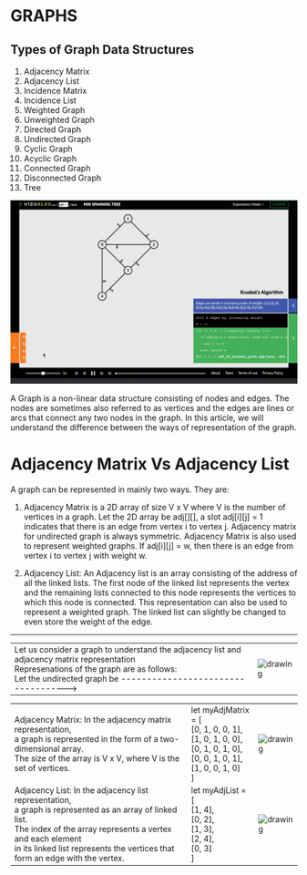 # GRAPHS

## Types of Graph Data Structures

1. Adjacency Matrix
2. Adjacency List
3. Incidence Matrix
4. Incidence List
5. Weighted Graph
6. Unweighted Graph
7. Directed Graph
8. Undirected Graph
9. Cyclic Graph
10. Acyclic Graph
11. Connected Graph
12. Disconnected Graph
13. Tree

![graphs](../../files/graphtypes.gif)



A Graph is a non-linear data structure consisting of nodes and edges. The nodes are sometimes also referred to as vertices and the edges are lines or arcs that connect any two nodes in the graph. In this article, we will understand the difference between the ways of representation of the graph. 

<h1>Adjacency Matrix Vs Adjacency List</h1>

A graph can be represented in mainly two ways. They are: 
 
1. Adjacency Matrix is a 2D array of size V x V where V is the number of vertices in a graph. 
    Let the 2D array be adj[][], a slot adj[i][j] = 1 indicates that there is an edge from vertex i to vertex j. Adjacency matrix for undirected graph is always symmetric. Adjacency Matrix is also used to represent weighted graphs. If adj[i][j] = w, then there is an edge from vertex i to vertex j with weight w.

2. Adjacency List: An Adjacency list is an array consisting of the address of all the linked lists. 
    The first node of the linked list represents the vertex and the remaining lists connected to this node represents the vertices to which this node is connected. This representation can also be used to represent a weighted graph. The linked list can slightly be changed to even store the weight of the edge.


----------------------------------------------------------------------------------------------------------------------------------------------------------------------------------------------

<table>
    <tr>
        <td>Let us consider a graph to understand the adjacency list and adjacency matrix representation    <br/>
        Represenations of the graph are as follows: <br/>
        Let the undirected graph be ----------------------------------->
        </td>
        <td> <img src="https://media.geeksforgeeks.org/wp-content/uploads/20200609203724/graph.png"    alt="drawing" width="300"/> 
        </td>
    </tr>
</table>


<table>
    <tr>
        <td>Adjacency Matrix: In the adjacency matrix representation, <br/>
        a graph is represented in the form of a two-dimensional array. <br/>
         The size of the array is V x V, where V is the set of vertices. 
        </td>
        <td>
        let myAdjMatrix = [ <br/>
            [0, 1, 0, 0, 1], <br/>
            [1, 0, 1, 0, 0], <br/>
            [0, 1, 0, 1, 0], <br/>
            [0, 0, 1, 0, 1], <br/>
            [1, 0, 0, 1, 0] <br/>
        ] <br/>
        </td>
        <td> <img src="https://media.geeksforgeeks.org/wp-content/uploads/20200609204115/matrix.png"    alt="drawing" width="300"/> 
        </td>
    </tr>
    <tr>
        <td>Adjacency List: In the adjacency list representation, <br/> 
        a graph is represented as an array of linked list.  <br/> 
        The index of the array represents a vertex and each element <br/> 
        in its linked list represents the  vertices that form an edge with the vertex. 
        </td>
        <td>
        let myAdjList = [ <br/>
            [1, 4], <br/>
            [0, 2], <br/>
            [1, 3], <br/>
            [2, 4], <br/>
            [0, 3] <br/>
        ] <br/>
        </td>
        <td> <img src="https://media.geeksforgeeks.org/wp-content/uploads/20200609204414/linklist.png" alt="drawing" width="300"/> 
        </td>
    </tr>
</table>





